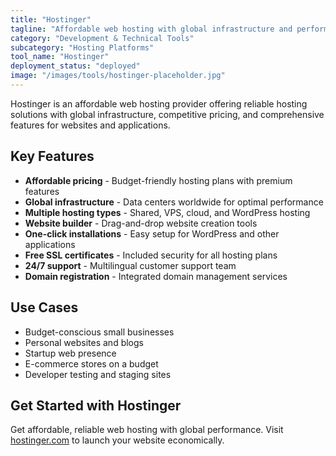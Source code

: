 ```yaml
---
title: "Hostinger"
tagline: "Affordable web hosting with global infrastructure and performance"
category: "Development & Technical Tools"
subcategory: "Hosting Platforms"
tool_name: "Hostinger"
deployment_status: "deployed"
image: "/images/tools/hostinger-placeholder.jpg"
---
```

Hostinger is an affordable web hosting provider offering reliable hosting solutions with global infrastructure, competitive pricing, and comprehensive features for websites and applications.

## Key Features

- **Affordable pricing** - Budget-friendly hosting plans with premium features
- **Global infrastructure** - Data centers worldwide for optimal performance
- **Multiple hosting types** - Shared, VPS, cloud, and WordPress hosting
- **Website builder** - Drag-and-drop website creation tools
- **One-click installations** - Easy setup for WordPress and other applications
- **Free SSL certificates** - Included security for all hosting plans
- **24/7 support** - Multilingual customer support team
- **Domain registration** - Integrated domain management services

## Use Cases

- Budget-conscious small businesses
- Personal websites and blogs
- Startup web presence
- E-commerce stores on a budget
- Developer testing and staging sites

## Get Started with Hostinger

Get affordable, reliable web hosting with global performance. Visit [hostinger.com](https://www.hostinger.com) to launch your website economically.